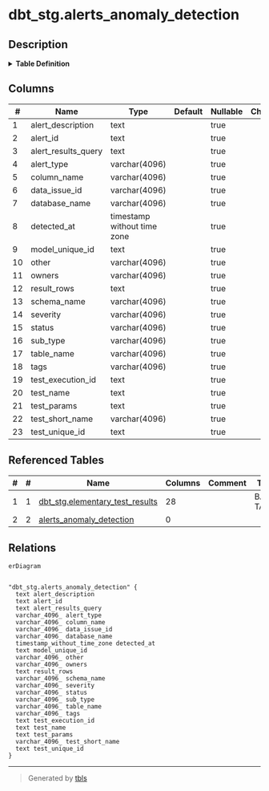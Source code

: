 # dbt_stg.alerts_anomaly_detection

## Description

<details>
<summary><strong>Table Definition</strong></summary>

```sql
CREATE VIEW alerts_anomaly_detection AS (
 WITH elementary_test_results AS (
         SELECT elementary_test_results.id,
            elementary_test_results.data_issue_id,
            elementary_test_results.test_execution_id,
            elementary_test_results.test_unique_id,
            elementary_test_results.model_unique_id,
            elementary_test_results.invocation_id,
            elementary_test_results.detected_at,
            elementary_test_results.created_at,
            elementary_test_results.database_name,
            elementary_test_results.schema_name,
            elementary_test_results.table_name,
            elementary_test_results.column_name,
            elementary_test_results.test_type,
            elementary_test_results.test_sub_type,
            elementary_test_results.test_results_description,
            elementary_test_results.owners,
            elementary_test_results.tags,
            elementary_test_results.test_results_query,
            elementary_test_results.other,
            elementary_test_results.test_name,
            elementary_test_results.test_params,
            elementary_test_results.severity,
            elementary_test_results.status,
            elementary_test_results.failures,
            elementary_test_results.test_short_name,
            elementary_test_results.test_alias,
            elementary_test_results.result_rows,
            elementary_test_results.failed_row_count
           FROM dbt_stg.elementary_test_results
        ), alerts_anomaly_detection AS (
         SELECT elementary_test_results.id AS alert_id,
            elementary_test_results.data_issue_id,
            elementary_test_results.test_execution_id,
            elementary_test_results.test_unique_id,
            elementary_test_results.model_unique_id,
            elementary_test_results.detected_at,
            elementary_test_results.database_name,
            elementary_test_results.schema_name,
            elementary_test_results.table_name,
            elementary_test_results.column_name,
            elementary_test_results.test_type AS alert_type,
            elementary_test_results.test_sub_type AS sub_type,
            elementary_test_results.test_results_description AS alert_description,
            elementary_test_results.owners,
            elementary_test_results.tags,
            elementary_test_results.test_results_query AS alert_results_query,
            elementary_test_results.other,
            elementary_test_results.test_name,
            elementary_test_results.test_short_name,
            elementary_test_results.test_params,
            elementary_test_results.severity,
            elementary_test_results.status,
            elementary_test_results.result_rows
           FROM elementary_test_results
          WHERE (true AND (lower((elementary_test_results.status)::text) <> 'pass'::text) AND (lower((elementary_test_results.status)::text) <> 'skipped'::text) AND ((elementary_test_results.test_type)::text = 'anomaly_detection'::text))
        )
 SELECT alert_id,
    data_issue_id,
    test_execution_id,
    test_unique_id,
    model_unique_id,
    detected_at,
    database_name,
    schema_name,
    table_name,
    column_name,
    alert_type,
    sub_type,
    alert_description,
    owners,
    tags,
    alert_results_query,
    other,
    test_name,
    test_short_name,
    test_params,
    severity,
    status,
    result_rows
   FROM alerts_anomaly_detection
)
```

</details>

## Columns

| #  | Name                | Type                        | Default | Nullable | Children | Parents | Comment |
| -- | ------------------- | --------------------------- | ------- | -------- | -------- | ------- | ------- |
| 1  | alert_description   | text                        |         | true     |          |         |         |
| 2  | alert_id            | text                        |         | true     |          |         |         |
| 3  | alert_results_query | text                        |         | true     |          |         |         |
| 4  | alert_type          | varchar(4096)               |         | true     |          |         |         |
| 5  | column_name         | varchar(4096)               |         | true     |          |         |         |
| 6  | data_issue_id       | varchar(4096)               |         | true     |          |         |         |
| 7  | database_name       | varchar(4096)               |         | true     |          |         |         |
| 8  | detected_at         | timestamp without time zone |         | true     |          |         |         |
| 9  | model_unique_id     | text                        |         | true     |          |         |         |
| 10 | other               | varchar(4096)               |         | true     |          |         |         |
| 11 | owners              | varchar(4096)               |         | true     |          |         |         |
| 12 | result_rows         | text                        |         | true     |          |         |         |
| 13 | schema_name         | varchar(4096)               |         | true     |          |         |         |
| 14 | severity            | varchar(4096)               |         | true     |          |         |         |
| 15 | status              | varchar(4096)               |         | true     |          |         |         |
| 16 | sub_type            | varchar(4096)               |         | true     |          |         |         |
| 17 | table_name          | varchar(4096)               |         | true     |          |         |         |
| 18 | tags                | varchar(4096)               |         | true     |          |         |         |
| 19 | test_execution_id   | text                        |         | true     |          |         |         |
| 20 | test_name           | text                        |         | true     |          |         |         |
| 21 | test_params         | text                        |         | true     |          |         |         |
| 22 | test_short_name     | varchar(4096)               |         | true     |          |         |         |
| 23 | test_unique_id      | text                        |         | true     |          |         |         |

## Referenced Tables

| # | # | Name                                                                  | Columns | Comment | Type       |
| - | - | --------------------------------------------------------------------- | ------- | ------- | ---------- |
| 1 | 1 | [dbt_stg.elementary_test_results](dbt_stg.elementary_test_results.md) | 28      |         | BASE TABLE |
| 2 | 2 | [alerts_anomaly_detection](alerts_anomaly_detection.md)               | 0       |         |            |

## Relations

```mermaid
erDiagram


"dbt_stg.alerts_anomaly_detection" {
  text alert_description
  text alert_id
  text alert_results_query
  varchar_4096_ alert_type
  varchar_4096_ column_name
  varchar_4096_ data_issue_id
  varchar_4096_ database_name
  timestamp_without_time_zone detected_at
  text model_unique_id
  varchar_4096_ other
  varchar_4096_ owners
  text result_rows
  varchar_4096_ schema_name
  varchar_4096_ severity
  varchar_4096_ status
  varchar_4096_ sub_type
  varchar_4096_ table_name
  varchar_4096_ tags
  text test_execution_id
  text test_name
  text test_params
  varchar_4096_ test_short_name
  text test_unique_id
}
```

---

> Generated by [tbls](https://github.com/k1LoW/tbls)
